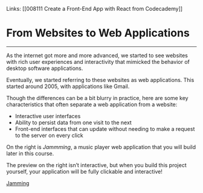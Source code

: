 Links:  [[008111 Create a Front-End App with React from Codecademy]]
# From Websites to Web Applications
---
As the internet got more and more advanced, we started to see websites with rich user experiences and interactivity that mimicked the behavior of desktop software applications.

Eventually, we started referring to these websites as web applications. This started around 2005, with applications like Gmail.

Though the differences can be a bit blurry in practice, here are some key characteristics that often separate a web application from a website:

-   Interactive user interfaces
-   Ability to persist data from one visit to the next
-   Front-end interfaces that can update without needing to make a request to the server on every click

On the right is _Jammming_, a music player web application that you will build later in this course.

The preview on the right isn’t interactive, but when you build this project yourself, your application will be fully clickable and interactive!

[Jamming](https://content.codecademy.com/programs/react/jammming/jamming_static/index.html)